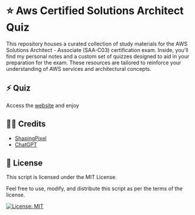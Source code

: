 # ⭐ Aws Certified Solutions Architect Quiz

This repository houses a curated collection of study materials for the AWS Solutions Architect - Associate (SAA-C03) certification exam. Inside, you'll find my personal notes and a custom set of quizzes designed to aid in your preparation for the exam. These resources are tailored to reinforce your understanding of AWS services and architectural concepts. 

## ⚡ Quiz

Access the [website](https://gabrielflores8227.github.io/SAA-C03) and enjoy

## 👏🏼 Credits

<ul>
  <li>
    <a href="https://www.youtube.com/@shapingpixel">ShapingPixel</a>
  </li>
    <li>
    <a href="https://chat.openai.com">ChatGPT</a>
  </li>
</ul>

## 📖 License

This script is licensed under the MIT License.

Feel free to use, modify, and distribute this script as per the terms of the license.

[![License: MIT](https://img.shields.io/badge/License-MIT-yellow.svg)](https://opensource.org/licenses/MIT)

